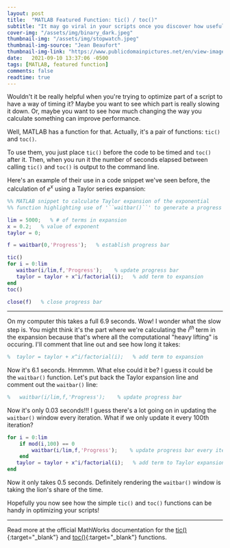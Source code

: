 ```yaml
---
layout: post
title:  "MATLAB Featured Function: tic() / toc()"
subtitle: "It may go viral in your scripts once you discover how useful it is!"
cover-img: "/assets/img/binary_dark.jpeg"
thumbnail-img: "/assets/img/stopwatch.jpeg"
thumbnail-img-source: "Jean Beaufort"
thumbnail-img-link: "https://www.publicdomainpictures.net/en/view-image.php?image=224218&picture=stopwatch"
date:   2021-09-10 13:37:06 -0500
tags: [MATLAB, featured function]
comments: false
readtime: true
---
```

Wouldn't it be really helpful when you're trying to optimize part of a script to have a way of timing it? Maybe you want to see which part is really slowing it down. Or, maybe you want to see how much changing the way you calculate something can improve performance.

Well, MATLAB has a function for that. Actually, it's a pair of functions: `tic()` and `toc()`.

To use them, you just place `tic()` before the code to be timed and `toc()` after it. Then, when you run it the number of seconds elapsed between calling `tic()` and `toc()` is output to the command line.

Here's an example of their use in a code snippet we've seen before, the calculation of $e^x$ using a Taylor series expansion:

``` matlab
%% MATLAB snippet to calculate Taylor expansion of the exponential
%% function highlighting use of '``waitbar()``' to generate a progress bar

lim = 5000;   % # of terms in expansion
x = 0.2;   % value of exponent
taylor = 0;

f = waitbar(0,'Progress');   % establish progress bar

tic()
for i = 0:lim
   waitbar(i/lim,f,'Progress');    % update progress bar
   taylor = taylor + x^i/factorial(i);   % add term to expansion
end
toc()

close(f)   % close progress bar
```

---

On my computer this takes a full 6.9 seconds. Wow! I wonder what the slow step is. You might think it's the part where we're calculating the $i^{th}$ term in the expansion because that's where all the computational "heavy lifting" is occuring. I'll comment that line out and see how long it takes:

``` matlab
%  taylor = taylor + x^i/factorial(i);   % add term to expansion
```

Now it's 6.1 seconds. Hmmmm. What else could it be? I guess it could be the `waitbar()` function. Let's put back the Taylor expansion line and comment out the `waitbar()` line:

``` matlab
%   waitbar(i/lim,f,'Progress');    % update progress bar
```

Now it's only 0.03 seconds!!! I guess there's a lot going on in updating the `waitbar()` window every iteration. What if we only update it every 100th iteration?

``` matlab
for i = 0:lim
    if mod(i,100) == 0
        waitbar(i/lim,f,'Progress');    % update progress bar every iteration
    end
   taylor = taylor + x^i/factorial(i);   % add term to Taylor expansion
end
```

Now it only takes 0.5 seconds. Definitely rendering the `waitbar()` window is taking the lion's share of the time.

Hopefully you now see how the simple `tic()` and `toc()` functions can be handy in optimizing your scripts!

---

Read more at the official MathWorks documentation for the [tic()](https://www.mathworks.com/help/matlab/ref/tic.html){:target="_blank"} and [toc()](https://www.mathworks.com/help/matlab/ref/toc.html){:target="_blank"} functions.
